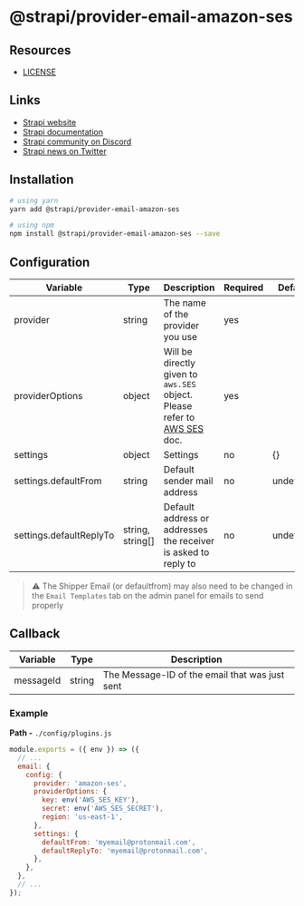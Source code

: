 # @strapi/provider-email-amazon-ses

## Resources

- [LICENSE](LICENSE)

## Links

- [Strapi website](https://strapi.io/)
- [Strapi documentation](https://docs.strapi.io)
- [Strapi community on Discord](https://discord.strapi.io)
- [Strapi news on Twitter](https://twitter.com/strapijs)

## Installation

```bash
# using yarn
yarn add @strapi/provider-email-amazon-ses

# using npm
npm install @strapi/provider-email-amazon-ses --save
```

## Configuration

| Variable                | Type             | Description                                                                                                                                                       | Required | Default   |
| ----------------------- | ---------------- | ----------------------------------------------------------------------------------------------------------------------------------------------------------------- | -------- | --------- |
| provider                | string           | The name of the provider you use                                                                                                                                  | yes      |           |
| providerOptions         | object           | Will be directly given to `aws.SES` object. Please refer to [AWS SES](https://docs.aws.amazon.com/AWSJavaScriptSDK/latest/AWS/SES.html#constructor-property) doc. | yes      |           |
| settings                | object           | Settings                                                                                                                                                          | no       | {}        |
| settings.defaultFrom    | string           | Default sender mail address                                                                                                                                       | no       | undefined |
| settings.defaultReplyTo | string, string[] | Default address or addresses the receiver is asked to reply to                                                                                                    | no       | undefined |

> :warning: The Shipper Email (or defaultfrom) may also need to be changed in the `Email Templates` tab on the admin panel for emails to send properly

## Callback

| Variable  | Type   | Description                                    |
| --------- | ------ | ---------------------------------------------- |
| messageId | string | The Message-ID of the email that was just sent |

### Example

**Path -** `./config/plugins.js`

```js
module.exports = ({ env }) => ({
  // ...
  email: {
    config: {
      provider: 'amazon-ses',
      providerOptions: {
        key: env('AWS_SES_KEY'),
        secret: env('AWS_SES_SECRET'),
        region: 'us-east-1',
      },
      settings: {
        defaultFrom: 'myemail@protonmail.com',
        defaultReplyTo: 'myemail@protonmail.com',
      },
    },
  },
  // ...
});
```
